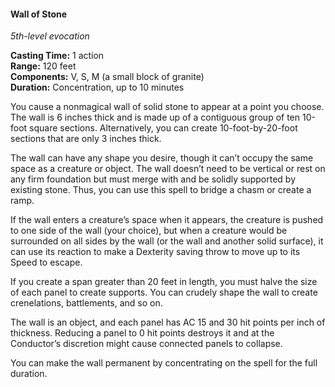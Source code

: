 #### Wall of Stone
<!-- TODO Check and tag this spell-->
<!-- markdownlint-disable-next-line no-emphasis-as-heading -->
_5th-level evocation_

**Casting Time:** 1 action \
**Range:** 120 feet \
**Components:** V, S, M (a small block of granite) \
**Duration:** Concentration, up to 10 minutes

You cause a nonmagical wall of solid stone to appear at a point you choose.
The wall is 6 inches thick and is made up of a contiguous group of ten 10-foot square sections.
Alternatively, you can create 10-foot-by-20-foot sections that are only 3 inches thick.

The wall can have any shape you desire, though it can’t occupy the same space as a creature or object.
The wall doesn’t need to be vertical or rest on any firm foundation but must merge with and be solidly supported by existing stone.
Thus, you can use this spell to bridge a chasm or create a ramp.

If the wall enters a creature’s space when it appears, the creature is pushed to one side of the wall (your choice), but when a creature would be surrounded on all sides by the wall (or the wall and another solid surface), it can use its reaction to make a Dexterity saving throw to move up to its Speed to escape.

If you create a span greater than 20 feet in length, you must halve the size of each panel to create supports.
You can crudely shape the wall to create crenelations, battlements, and so on.

The wall is an object, and each panel has AC 15 and 30 hit points per inch of thickness.
Reducing a panel to 0 hit points destroys it and at the Conductor’s discretion might cause connected panels to collapse.

You can make the wall permanent by concentrating on the spell for the full duration.
